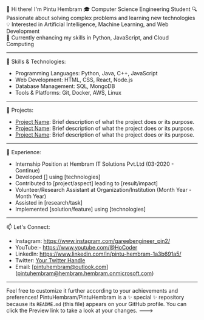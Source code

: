 👋 Hi there! I'm Pintu Hembram
🎓 Computer Science Engineering Student 
🔍 Passionate about solving complex problems and learning new technologies  
💡 Interested in Artificial Intelligence, Machine Learning, and Web Development  
🌱 Currently enhancing my skills in Python, JavaScript, and Cloud Computing

---

🚀 Skills & Technologies:
- Programming Languages: Python, Java, C++, JavaScript
- Web Development: HTML, CSS, React, Node.js
- Database Management: SQL, MongoDB
- Tools & Platforms: Git, Docker, AWS, Linux

---

🌟 Projects:
- [Project Name](link-to-repo): Brief description of what the project does or its purpose.
- [Project Name](link-to-repo): Brief description of what the project does or its purpose.
- [Project Name](link-to-repo): Brief description of what the project does or its purpose.

---

💼 Experience:
- Internship Position at Hembram IT Solutions Pvt.Ltd (03-2020 - Continue)  
- Developed [] using [technologies]
- Contributed to [project/aspect] leading to [result/impact]
- Volunteer/Research Assistant at Organization/Institution (Month Year - Month Year)  
- Assisted in [research/task]
- Implemented [solution/feature] using [technologies]

---
📫 Let's Connect:
- Instagram: https://www.instagram.com/gareebengineer_pin2/
- YouTube:- https://www.youtube.com/@HoCoder
- LinkedIn: https://www.linkedin.com/in/pintu-hembram-1a3b691a5/
- Twitter: [Your Twitter Handle]()
- Email: [pintuhembram@outlook.com] (pintuhembram@hembram.hembram.onmicrosoft.com)

---

Feel free to customize it further according to your achievements and preferences!
PintuHembram/PintuHembram is a ✨ special ✨ repository because its `README.md` (this file) appears on your GitHub profile.
You can click the Preview link to take a look at your changes.
--->
